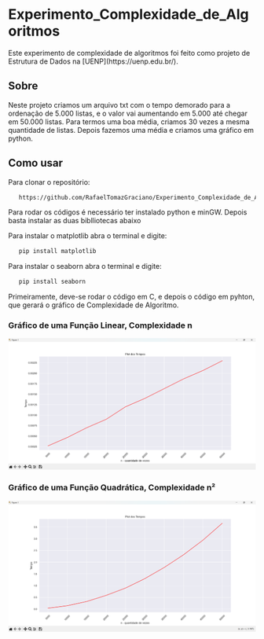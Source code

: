 # Experimento_Complexidade_de_Algoritmos


<p>Este experimento de complexidade de algoritmos foi feito como projeto de Estrutura de Dados na [UENP](https://uenp.edu.br/).<p>  




## Sobre


<p>Neste projeto criamos um arquivo txt com o tempo demorado para a ordenação de 5.000 listas, e o valor vai aumentando em 5.000 até chegar em 50.000 listas. Para termos uma boa média, criamos 30 vezes a mesma quantidade de listas. Depois fazemos uma média e criamos uma gráfico em python.<p>  




## Como usar  


Para clonar o repositório:  

```bash
   https://github.com/RafaelTomazGraciano/Experimento_Complexidade_de_Algoritmos.git
```

<p>Para rodar os códigos é necessário ter instalado python e minGW. Depois basta instalar as duas biblliotecas abaixo<p>  

Para instalar o matplotlib abra o terminal e digite:

```bash
   pip install matplotlib
```

Para instalar o seaborn abra o terminal e digite:

```bash
   pip install seaborn
```


<p>Primeiramente, deve-se rodar o código em C, e depois o código em pyhton, que gerará o gráfico de Complexidade de Algoritmo.<p>  


### Gráfico de uma Função Linear, Complexidade n

   
![Função linear, Complpexidade n](imagens/linear.png)  





### Gráfico de uma Função Quadrática, Complexidade n²


![Função quadratico, Complpexidade n²](imagens/quadratico.png)  




